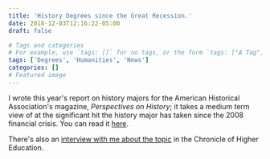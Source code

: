 ```yaml
---
title: 'History Degrees since the Great Recession.'
date: 2018-12-03T12:16:22-05:00
draft: false

# Tags and categories
# For example, use `tags: []` for no tags, or the form `tags: ["A Tag", "Another Tag"]` for one or more tags.
tags: ['Degrees', 'Humanities', 'News']
categories: []
# Featured image
---
```


I wrote this year's report on history majors for the American Historical Association's
magazine, _Perspectives on History_; it takes a medium term view of at
the significant hit the history major has taken since the 2008
financial crisis. You can read it
[here](https://www.historians.org/publications-and-directories/perspectives-on-history/december-2018/the-history-ba-since-the-great-recession-the-2018-aha-majors-report).

There's also an
[interview with me about the topic](https://www.historians.org/publications-and-directories/perspectives-on-history/december-2018/the-history-ba-since-the-great-recession-the-2018-aha-majors-report)
in the Chronicle of Higher Education.
